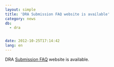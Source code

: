 ```yaml
---
layout: simple
title: 'DRA Submission FAQ website is available'
category: news
db:
  - dra


date: 2012-10-25T17:14:42
lang: en
---
```


DRA <a href="/faq/en/index-e.html">Submission FAQ</a> website is available.
